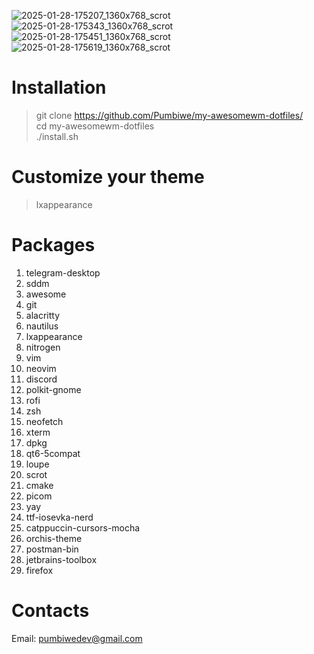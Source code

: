 ![2025-01-28-175207_1360x768_scrot](https://github.com/user-attachments/assets/0e2dab9a-8989-4af2-a7ab-26b1536ad851)
![2025-01-28-175343_1360x768_scrot](https://github.com/user-attachments/assets/012b723a-cf64-4170-b6d8-9854fcc958ac)
![2025-01-28-175451_1360x768_scrot](https://github.com/user-attachments/assets/3b88519b-603b-47c4-9340-f82a919f2376)
![2025-01-28-175619_1360x768_scrot](https://github.com/user-attachments/assets/6f39e439-e87f-4527-aa3f-3ca88c8c55c0)

# Installation
> git clone https://github.com/Pumbiwe/my-awesomewm-dotfiles/<br/>
> cd my-awesomewm-dotfiles<br/>
> ./install.sh


# Customize your theme
> lxappearance

# Packages
1. telegram-desktop 
2. sddm
3. awesome
4. git
5. alacritty
6. nautilus
7. lxappearance
8. nitrogen
9. vim
10. neovim
11. discord
12. polkit-gnome
13. rofi
14. zsh
15. neofetch
16. xterm
17. dpkg
18. qt6-5compat
19. loupe
20. scrot
21. cmake
22. picom
23. yay
24. ttf-iosevka-nerd 
25. catppuccin-cursors-mocha 
26. orchis-theme 
27. postman-bin 
28. jetbrains-toolbox
29. firefox
# Contacts
Email: pumbiwedev@gmail.com
